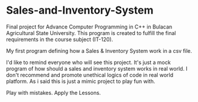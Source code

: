 # Sales-and-Inventory-System
Final project for Advance Computer Programming in C++ in Bulacan Agricultural State University. This program is created to fulfill the final requirements in the course subject  (IT-120).

My first program defining how a Sales & Inventory System work in a csv file.

I'd like to remind everyone who will see this project. It's just a mock program of how should a sales and inventory system works in real world. 
I don't recommend and promote unethical logics of code in real world platform. As i said this is just a mimic project to play fun with.

Play with mistakes. Apply the Lessons.

